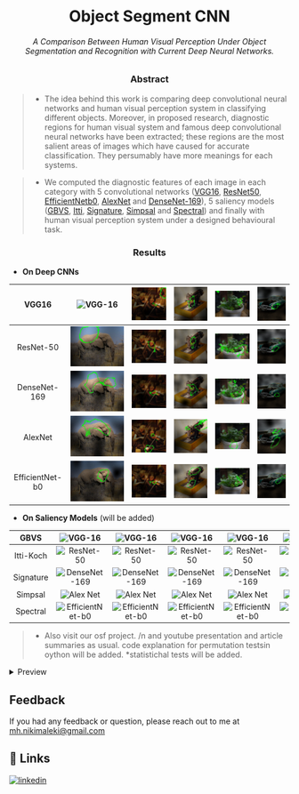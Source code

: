 <h1 align="center">Object Segment CNN</h1>

<h6 align="center">A Comparison Between Human Visual Perception Under Object Segmentation and Recognition with Current Deep Neural Networks.</h4>

<h3 align="center">Abstract</h1>

> - The idea behind this work is comparing deep convolutional neural networks and human visual perception system in classifying different objects. Moreover, in proposed research, diagnostic regions for human visual system and famous deep convolutional neural networks have been extracted; these regions are the most salient areas of images which have caused for accurate classification. They persumably have more meanings for each systems. 

> - We computed the diagnostic features of each image in each category with 5 convolutional networks ([VGG16](https://arxiv.org/abs/1409.1556), [ResNet50](https://arxiv.org/abs/1512.03385), [EfficientNetb0](https://arxiv.org/abs/1905.11946),  [AlexNet](https://proceedings.neurips.cc/paper/2012/file/c399862d3b9d6b76c8436e924a68c45b-Paper.pdf) and [DenseNet-169](https://arxiv.org/pdf/1608.06993.pdf)), 5 saliency models ([GBVS](https://proceedings.neurips.cc/paper/2006/file/4db0f8b0fc895da263fd77fc8aecabe4-Paper.pdf), [Itti](https://www.researchgate.net/publication/3192913_A_Model_of_Saliency-based_Visual_Attention_for_Rapid_Scene_Analysis), [Signature](https://cvhci.anthropomatik.kit.edu/~bschauer/pdf/schauerte2012predicting.pdf), [Simpsal](https://arxiv.org/pdf/2010.12913.pdf) and [Spectral](https://www.researchgate.net/publication/221364530_Saliency_Detection_A_Spectral_Residual_Approach)) and finally with human visual perception system under a designed behavioural task.

<h3 align="center">Results</h1>

 - **On Deep CNNs** 

| VGG16           | ![VGG-16](images/DCNNs/DCNNsVGG1.jpg)          | ![VGG-16](images/DCNNs/VGG2.jpg)  	      | ![VGG-16](images/DCNNs/VGG3.jpg)  	    | ![VGG-16](images/DCNNs/VGG4.jpg)  	      | ![VGG-16](images/DCNNs/VGG5.jpg)  	      |
|:---------------:|:-----------------------------------:|:-----------------------------------:|:-----------------------------------:|:-----------------------------------:|:-------------------------------------:|
| ResNet-50 	  | ![ResNet-50](images/DCNNs/RES1.jpg)   	| ![ResNet-50](images/DCNNs/RES2.jpg)  	  | ![ResNet-50](images/DCNNs/RES3.jpg)  	    | ![ResNet-50](images/DCNNs/RES4.jpg)  	  | ![ResNet-50](images/DCNNs/RES5.jpg)    	  |
| DenseNet-169    | ![DenseNet-169](images/DCNNs/DNS1.jpg)    | ![DenseNet-169](images/DCNNs/DNS2.jpg)    | ![DenseNet-169](images/DCNNs/DNS3.jpg)    | ![DenseNet-169](images/DCNNs/DNS4.jpg)    | ![DenseNet-169](images/DCNNs/DNS5.jpg)      |
| AlexNet  	      | ![Alex Net](images/DCNNs/ALX1.jpg)        | ![Alex Net](images/DCNNs/ALX2.jpg)  	  | ![Alex Net](images/DCNNs/ALX3.jpg)  	    | ![Alex Net](images/DCNNs/ALX4.jpg)  	  | ![Alex Net](images/DCNNs/ALX5.jpg)  	      |
| EfficientNet-b0 | ![EfficientNet-b0](images/DCNNs/EFF1.jpg) | ![EfficientNet-b0](images/DCNNs/EFF2.jpg) | ![EfficientNet-b0](images/DCNNs/EFF3.jpg) | ![EfficientNet-b0](images/DCNNs/EFF4.jpg) | ![EfficientNet-b0](images/DCNNs/EFF5.jpg)   |

 - **On Saliency Models** (will be added)
 

| GBVS           | ![VGG-16](images/Saliencies/VGG1.jpg)          | ![VGG-16](images/Saliencies/VGG2.jpg)  	      | ![VGG-16](images/Saliencies/VGG3.jpg)  	    | ![VGG-16](images/Saliencies/VGG4.jpg)  	      | ![VGG-16](images/Saliencies/VGG5.jpg)  	      |
|:---------------:|:-----------------------------------:|:-----------------------------------:|:-----------------------------------:|:-----------------------------------:|:-------------------------------------:|
| Itti-Koch 	  | ![ResNet-50](images/Saliencies/RES1.jpg)   	| ![ResNet-50](images/Saliencies/RES2.jpg)  	  | ![ResNet-50](images/Saliencies/RES3.jpg)  	    | ![ResNet-50](images/Saliencies/RES4.jpg)  	  | ![ResNet-50](images/Saliencies/RES5.jpg)    	  |
| Signature    | ![DenseNet-169](images/Saliencies/DNS1.jpg)    | ![DenseNet-169](images/Saliencies/DNS2.jpg)    | ![DenseNet-169](images/Saliencies/DNS3.jpg)    | ![DenseNet-169](images/Saliencies/DNS4.jpg)    | ![DenseNet-169](images/Saliencies/DNS5.jpg)      |
| Simpsal  	      | ![Alex Net](images/Saliencies/ALX1.jpg)        | ![Alex Net](images/Saliencies/ALX2.jpg)  	  | ![Alex Net](images/Saliencies/ALX3.jpg)  	    | ![Alex Net](images/Saliencies/ALX4.jpg)  	  | ![Alex Net](images/Saliencies/ALX5.jpg)  	      |
| Spectral | ![EfficientNet-b0](images/Saliencies/EFF1.jpg) | ![EfficientNet-b0](images/Saliencies/EFF2.jpg) | ![EfficientNet-b0](images/Saliencies/EFF3.jpg) | ![EfficientNet-b0](images/Saliencies/EFF4.jpg) | ![EfficientNet-b0](images/Saliencies/EFF5.jpg)   |

> - Also visit our osf project. /n
and youtube presentation and article summaries as usual.
code explanation for permutation testsin oython will be added.
*statistichal tests will be added.


<details>
<summary>Preview</summary>

{% highlight ruby %}
puts 'Expanded message'
{% endhighlight %}

</details>

## Feedback

If you had any feedback or question, please reach out to me at mh.nikimaleki@gmail.com
## 🔗 Links
[![linkedin](https://img.shields.io/badge/linkedin-0A66C2?style=for-the-badge&logo=linkedin&logoColor=white)](https://www.linkedin.com/in/mhnikimaleki/)
